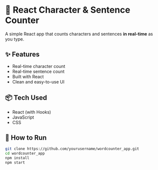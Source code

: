 # 📝 React Character & Sentence Counter

A simple React app that counts characters and sentences **in real-time** as you type.


## ✨ Features

- Real-time character count
- Real-time sentence count
- Built with React
- Clean and easy-to-use UI

## 📦 Tech Used

- React (with Hooks)
- JavaScript
- CSS

## 🚀 How to Run

```bash
git clone https://github.com/yourusername/wordcounter_app.git
cd wordcounter_app
npm install
npm start
